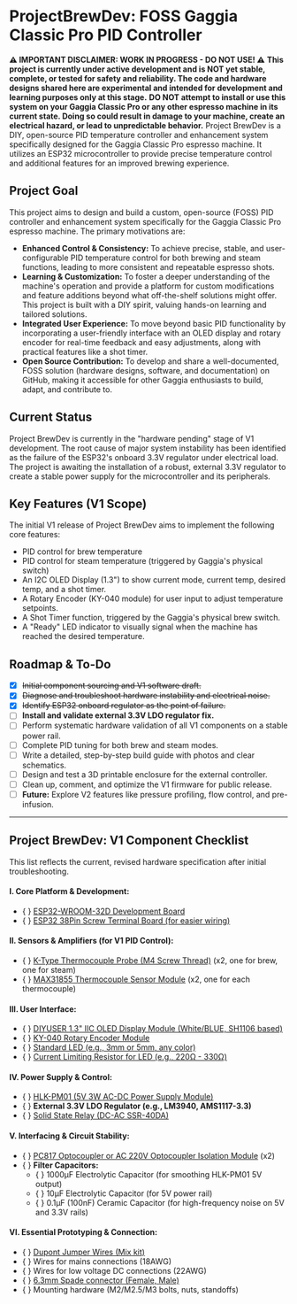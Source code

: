 # ProjectBrewDev: FOSS Gaggia Classic Pro PID Controller

**⚠️ IMPORTANT DISCLAIMER: WORK IN PROGRESS - DO NOT USE! ⚠️** **This project is currently under active development and is NOT yet stable, complete, or tested for safety and reliability. The code and hardware designs shared here are experimental and intended for development and learning purposes only at this stage.** **DO NOT attempt to install or use this system on your Gaggia Classic Pro or any other espresso machine in its current state. Doing so could result in damage to your machine, create an electrical hazard, or lead to unpredictable behavior.** Project BrewDev is a DIY, open-source PID temperature controller and enhancement system specifically designed for the Gaggia Classic Pro espresso machine. It utilizes an ESP32 microcontroller to provide precise temperature control and additional features for an improved brewing experience.

## Project Goal
This project aims to design and build a custom, open-source (FOSS) PID controller and enhancement system specifically for the Gaggia Classic Pro espresso machine. The primary motivations are:

* **Enhanced Control & Consistency:** To achieve precise, stable, and user-configurable PID temperature control for both brewing and steam functions, leading to more consistent and repeatable espresso shots.
* **Learning & Customization:** To foster a deeper understanding of the machine's operation and provide a platform for custom modifications and feature additions beyond what off-the-shelf solutions might offer. This project is built with a DIY spirit, valuing hands-on learning and tailored solutions.
* **Integrated User Experience:** To move beyond basic PID functionality by incorporating a user-friendly interface with an OLED display and rotary encoder for real-time feedback and easy adjustments, along with practical features like a shot timer.
* **Open Source Contribution:** To develop and share a well-documented, FOSS solution (hardware designs, software, and documentation) on GitHub, making it accessible for other Gaggia enthusiasts to build, adapt, and contribute to.

## Current Status
Project BrewDev is currently in the "hardware pending" stage of V1 development. The root cause of major system instability has been identified as the failure of the ESP32's onboard 3.3V regulator under electrical load. The project is awaiting the installation of a robust, external 3.3V regulator to create a stable power supply for the microcontroller and its peripherals.

## Key Features (V1 Scope)
The initial V1 release of Project BrewDev aims to implement the following core features:

* PID control for brew temperature
* PID control for steam temperature (triggered by Gaggia's physical switch)
* An I2C OLED Display (1.3") to show current mode, current temp, desired temp, and a shot timer.
* A Rotary Encoder (KY-040 module) for user input to adjust temperature setpoints.
* A Shot Timer function, triggered by the Gaggia's physical brew switch.
* A "Ready" LED indicator to visually signal when the machine has reached the desired temperature.

## Roadmap & To-Do
- [x] ~~Initial component sourcing and V1 software draft.~~
- [x] ~~Diagnose and troubleshoot hardware instability and electrical noise.~~
- [x] ~~Identify ESP32 onboard regulator as the point of failure.~~
- [ ] **Install and validate external 3.3V LDO regulator fix.**
- [ ] Perform systematic hardware validation of all V1 components on a stable power rail.
- [ ] Complete PID tuning for both brew and steam modes.
- [ ] Write a detailed, step-by-step build guide with photos and clear schematics.
- [ ] Design and test a 3D printable enclosure for the external controller.
- [ ] Clean up, comment, and optimize the V1 firmware for public release.
- [ ] **Future:** Explore V2 features like pressure profiling, flow control, and pre-infusion.

---
## Project BrewDev: V1 Component Checklist
This list reflects the current, revised hardware specification after initial troubleshooting.

#### I. Core Platform & Development:
- { } [ESP32-WROOM-32D Development Board](https://www.aliexpress.com/item/1005006456519790.html)
- { } [ESP32 38Pin Screw Terminal Board (for easier wiring)](https://www.aliexpress.com/item/1005006026098254.html)

#### II. Sensors & Amplifiers (for V1 PID Control):
- { } [K-Type Thermocouple Probe (M4 Screw Thread)](https://www.aliexpress.com/item/1005005496786289.html) (x2, one for brew, one for steam)
- { } [MAX31855 Thermocouple Sensor Module](https://www.aliexpress.com/item/1902975189.html) (x2, one for each thermocouple)

#### III. User Interface:
- { } [DIYUSER 1.3" IIC OLED Display Module (White/BLUE, SH1106 based)](https://www.aliexpress.com/item/1005007451015054.html)
- { } [KY-040 Rotary Encoder Module](https://www.aliexpress.com/item/1005006551162496.html)
- { } [Standard LED (e.g., 3mm or 5mm, any color)](https://www.aliexpress.com/item/1005007591932915.html)
- { } [Current Limiting Resistor for LED (e.g., 220Ω - 330Ω)](https://www.aliexpress.com/item/1005006209050774.html)

#### IV. Power Supply & Control:
- { } [HLK-PM01 (5V 3W AC-DC Power Supply Module)](https://www.aliexpress.com/item/1005006072424191.html)
- { } **External 3.3V LDO Regulator (e.g., LM3940, AMS1117-3.3)**
- { } [Solid State Relay (DC-AC SSR-40DA)](https://www.aliexpress.com/item/1005005837105164.html)

#### V. Interfacing & Circuit Stability:
- { } [PC817 Optocoupler or AC 220V Optocoupler Isolation Module](https://www.aliexpress.com/item/1005007458865867.html) (x2)
- { } **Filter Capacitors:**
    - { } 1000µF Electrolytic Capacitor (for smoothing HLK-PM01 5V output)
    - { } 10µF Electrolytic Capacitor (for 5V power rail)
    - { } 0.1µF (100nF) Ceramic Capacitor (for high-frequency noise on 5V and 3.3V rails)

#### VI. Essential Prototyping & Connection:
- { } [Dupont Jumper Wires (Mix kit)](https://www.aliexpress.com/item/1005003252824475.html)
- { } Wires for mains connections (18AWG)
- { } Wires for low voltage DC connections (22AWG)
- { } [6.3mm Spade connector (Female, Male)](https://www.aliexpress.com/item/1005002765359666.html)
- { } Mounting hardware (M2/M2.5/M3 bolts, nuts, standoffs)
